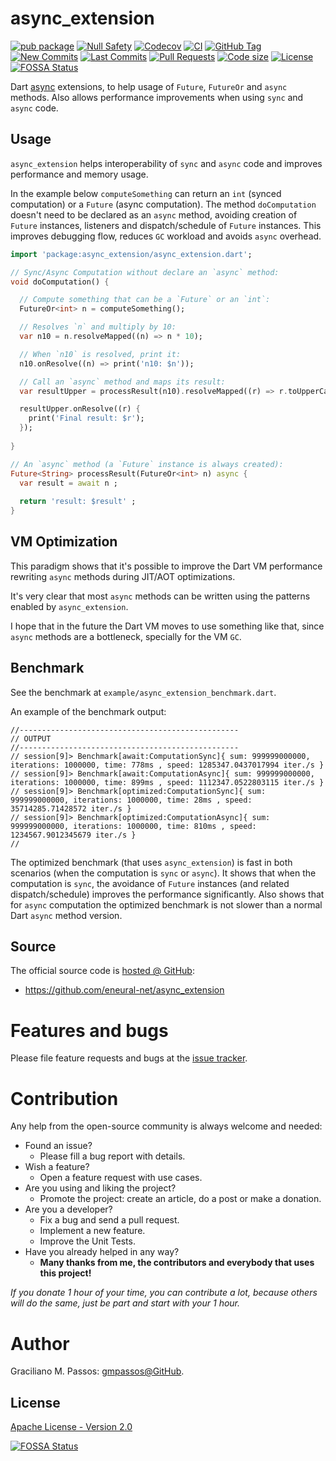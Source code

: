 # async_extension

[![pub package](https://img.shields.io/pub/v/async_extension.svg?logo=dart&logoColor=00b9fc)](https://pub.dev/packages/async_extension)
[![Null Safety](https://img.shields.io/badge/null-safety-brightgreen)](https://dart.dev/null-safety)
[![Codecov](https://img.shields.io/codecov/c/github/eneural-net/async_extension)](https://app.codecov.io/gh/eneural-net/async_extension)
[![CI](https://img.shields.io/github/workflow/status/eneural-net/async_extension/Dart%20CI/master?logo=github-actions&logoColor=white)](https://github.com/eneural-net/async_extension/actions)
[![GitHub Tag](https://img.shields.io/github/v/tag/eneural-net/async_extension?logo=git&logoColor=white)](https://github.com/eneural-net/async_extension/releases)
[![New Commits](https://img.shields.io/github/commits-since/eneural-net/async_extension/latest?logo=git&logoColor=white)](https://github.com/eneural-net/async_extension/network)
[![Last Commits](https://img.shields.io/github/last-commit/eneural-net/async_extension?logo=git&logoColor=white)](https://github.com/eneural-net/async_extension/commits/master)
[![Pull Requests](https://img.shields.io/github/issues-pr/eneural-net/async_extension?logo=github&logoColor=white)](https://github.com/eneural-net/async_extension/pulls)
[![Code size](https://img.shields.io/github/languages/code-size/eneural-net/async_extension?logo=github&logoColor=white)](https://github.com/eneural-net/async_extension)
[![License](https://img.shields.io/github/license/eneural-net/async_extension?logo=open-source-initiative&logoColor=green)](https://github.com/eneural-net/async_extension/blob/master/LICENSE)
[![FOSSA Status](https://app.fossa.com/api/projects/git%2Bgithub.com%2Feneural-net%2Fasync_extension.svg?type=shield)](https://app.fossa.com/projects/git%2Bgithub.com%2Feneural-net%2Fasync_extension?ref=badge_shield)

Dart [async][dart_async] extensions, to help usage of `Future`, `FutureOr` and `async` methods. Also
allows performance improvements when using `sync` and `async` code.

[dart_async]: https://api.dart.dev/stable/2.13.1/dart-async/dart-async-library.html

## Usage

`async_extension` helps interoperability of `sync` and `async` code and improves performance and
memory usage.

In the example below `computeSomething` can return an `int` (synced computation) or
a `Future` (async computation). The method `doComputation` doesn't need to be
declared as an `async` method, avoiding creation of `Future` instances, listeners and
dispatch/schedule of `Future` instances. This improves debugging flow,
reduces `GC` workload and avoids `async` overhead.

```dart
import 'package:async_extension/async_extension.dart';

// Sync/Async Computation without declare an `async` method:
void doComputation() {

  // Compute something that can be a `Future` or an `int`:
  FutureOr<int> n = computeSomething();

  // Resolves `n` and multiply by 10:
  var n10 = n.resolveMapped((n) => n * 10);

  // When `n10` is resolved, print it:
  n10.onResolve((n) => print('n10: $n'));

  // Call an `async` method and maps its result:
  var resultUpper = processResult(n10).resolveMapped((r) => r.toUpperCase());

  resultUpper.onResolve((r) {
    print('Final result: $r');
  });
  
}

// An `async` method (a `Future` instance is always created):
Future<String> processResult(FutureOr<int> n) async {
  var result = await n ;
  
  return 'result: $result' ;
}
```

## VM Optimization

This paradigm shows that it's possible to improve the Dart VM performance
rewriting `async` methods during JIT/AOT optimizations.

It's very clear that most `async` methods can be written using the patterns
enabled by `async_extension`.

I hope that in the future the Dart VM moves to use something like that,
since `async` methods are a bottleneck, specially for the VM `GC`.

## Benchmark

See the benchmark at `example/async_extension_benchmark.dart`. 

An example of the benchmark output:

```text
//-------------------------------------------------
// OUTPUT
//-------------------------------------------------
// session[9]> Benchmark[await:ComputationSync]{ sum: 999999000000, iterations: 1000000, time: 778ms , speed: 1285347.0437017994 iter./s }
// session[9]> Benchmark[await:ComputationAsync]{ sum: 999999000000, iterations: 1000000, time: 899ms , speed: 1112347.0522803115 iter./s }
// session[9]> Benchmark[optimized:ComputationSync]{ sum: 999999000000, iterations: 1000000, time: 28ms , speed: 35714285.71428572 iter./s }
// session[9]> Benchmark[optimized:ComputationAsync]{ sum: 999999000000, iterations: 1000000, time: 810ms , speed: 1234567.9012345679 iter./s }
//
```

The optimized benchmark (that uses `async_extension`) is fast in both scenarios
(when the computation is `sync` or `async`). It shows that when the computation is `sync`, the avoidance of `Future`
instances (and related dispatch/schedule) improves the performance significantly. Also shows that for `async` computation the
optimized benchmark is not slower than a normal Dart `async` method version. 

## Source

The official source code is [hosted @ GitHub][github_async_extension]:

- https://github.com/eneural-net/async_extension

[github_async_extension]: https://github.com/eneural-net/async_extension

# Features and bugs

Please file feature requests and bugs at the [issue tracker][tracker].

# Contribution

Any help from the open-source community is always welcome and needed:

- Found an issue?
    - Please fill a bug report with details.
- Wish a feature?
    - Open a feature request with use cases.
- Are you using and liking the project?
    - Promote the project: create an article, do a post or make a donation.
- Are you a developer?
    - Fix a bug and send a pull request.
    - Implement a new feature.
    - Improve the Unit Tests.
- Have you already helped in any way?
    - **Many thanks from me, the contributors and everybody that uses this project!**

*If you donate 1 hour of your time, you can contribute a lot,
because others will do the same, just be part and start with your 1 hour.*

[tracker]: https://github.com/eneural-net/async_extension/issues

# Author

Graciliano M. Passos: [gmpassos@GitHub][github].

[github]: https://github.com/gmpassos

## License

[Apache License - Version 2.0][apache_license]

[apache_license]: https://www.apache.org/licenses/LICENSE-2.0.txt

[![FOSSA Status](https://app.fossa.com/api/projects/git%2Bgithub.com%2Feneural-net%2Fasync_extension.svg?type=large)](https://app.fossa.com/projects/git%2Bgithub.com%2Feneural-net%2Fasync_extension?ref=badge_large)
